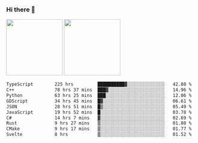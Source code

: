 ### Hi there 👋

<img height="150em" src="https://github-readme-stats.vercel.app/api?username=EddieDover&count_private=true&include_all_commits=true&show_icons=true&theme=dracula&hide_border=false&rank_icon=percentile"/>
<img height="150em" src="https://github-readme-stats.vercel.app/api/top-langs/?username=EddieDover&theme=dracula&hide_border=false&&layout=compact&langs_count=20" />

<!--START_SECTION:waka-->

```txt
TypeScript        225 hrs         ██████████▓░░░░░░░░░░░░░░   42.80 %
C++               78 hrs 37 mins  ███▓░░░░░░░░░░░░░░░░░░░░░   14.96 %
Python            63 hrs 25 mins  ███░░░░░░░░░░░░░░░░░░░░░░   12.06 %
GDScript          34 hrs 45 mins  █▓░░░░░░░░░░░░░░░░░░░░░░░   06.61 %
JSON              28 hrs 51 mins  █▒░░░░░░░░░░░░░░░░░░░░░░░   05.49 %
JavaScript        19 hrs 52 mins  █░░░░░░░░░░░░░░░░░░░░░░░░   03.78 %
C#                14 hrs 7 mins   ▓░░░░░░░░░░░░░░░░░░░░░░░░   02.69 %
Rust              9 hrs 27 mins   ▒░░░░░░░░░░░░░░░░░░░░░░░░   01.80 %
CMake             9 hrs 17 mins   ▒░░░░░░░░░░░░░░░░░░░░░░░░   01.77 %
Svelte            8 hrs           ▒░░░░░░░░░░░░░░░░░░░░░░░░   01.52 %
```

<!--END_SECTION:waka-->

<!--
**EddieDover/EddieDover** is a ✨ _special_ ✨ repository because its `README.md` (this file) appears on your GitHub profile.

Here are some ideas to get you started:

- 🔭 I’m currently working on ...
- 🌱 I’m currently learning ...
- 👯 I’m looking to collaborate on ...
- 🤔 I’m looking for help with ...
- 💬 Ask me about ...
- 📫 How to reach me: ...
- 😄 Pronouns: ...
- ⚡ Fun fact: ...
-->
<a rel="me" href="https://techhub.social/@EddieDover"></a>
